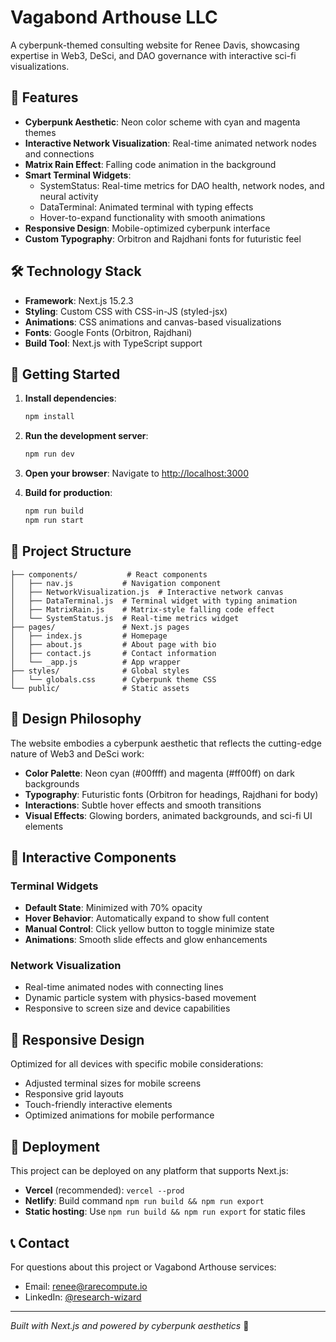 # Vagabond Arthouse LLC

A cyberpunk-themed consulting website for Renee Davis, showcasing expertise in Web3, DeSci, and DAO governance with interactive sci-fi visualizations.

## 🚀 Features

- **Cyberpunk Aesthetic**: Neon color scheme with cyan and magenta themes
- **Interactive Network Visualization**: Real-time animated network nodes and connections
- **Matrix Rain Effect**: Falling code animation in the background
- **Smart Terminal Widgets**: 
  - SystemStatus: Real-time metrics for DAO health, network nodes, and neural activity
  - DataTerminal: Animated terminal with typing effects
  - Hover-to-expand functionality with smooth animations
- **Responsive Design**: Mobile-optimized cyberpunk interface
- **Custom Typography**: Orbitron and Rajdhani fonts for futuristic feel

## 🛠️ Technology Stack

- **Framework**: Next.js 15.2.3
- **Styling**: Custom CSS with CSS-in-JS (styled-jsx)
- **Animations**: CSS animations and canvas-based visualizations
- **Fonts**: Google Fonts (Orbitron, Rajdhani)
- **Build Tool**: Next.js with TypeScript support

## 🎯 Getting Started

1. **Install dependencies**:
   ```bash
   npm install
   ```

2. **Run the development server**:
   ```bash
   npm run dev
   ```

3. **Open your browser**:
   Navigate to [http://localhost:3000](http://localhost:3000)

4. **Build for production**:
   ```bash
   npm run build
   npm run start
   ```

## 📁 Project Structure

```
├── components/           # React components
│   ├── nav.js           # Navigation component
│   ├── NetworkVisualization.js  # Interactive network canvas
│   ├── DataTerminal.js  # Terminal widget with typing animation
│   ├── MatrixRain.js    # Matrix-style falling code effect
│   └── SystemStatus.js  # Real-time metrics widget
├── pages/               # Next.js pages
│   ├── index.js         # Homepage
│   ├── about.js         # About page with bio
│   ├── contact.js       # Contact information
│   └── _app.js          # App wrapper
├── styles/              # Global styles
│   └── globals.css      # Cyberpunk theme CSS
└── public/              # Static assets
```

## 🎨 Design Philosophy

The website embodies a cyberpunk aesthetic that reflects the cutting-edge nature of Web3 and DeSci work:

- **Color Palette**: Neon cyan (#00ffff) and magenta (#ff00ff) on dark backgrounds
- **Typography**: Futuristic fonts (Orbitron for headings, Rajdhani for body)
- **Interactions**: Subtle hover effects and smooth transitions
- **Visual Effects**: Glowing borders, animated backgrounds, and sci-fi UI elements

## 🔧 Interactive Components

### Terminal Widgets
- **Default State**: Minimized with 70% opacity
- **Hover Behavior**: Automatically expand to show full content
- **Manual Control**: Click yellow button to toggle minimize state
- **Animations**: Smooth slide effects and glow enhancements

### Network Visualization
- Real-time animated nodes with connecting lines
- Dynamic particle system with physics-based movement
- Responsive to screen size and device capabilities

## 📱 Responsive Design

Optimized for all devices with specific mobile considerations:
- Adjusted terminal sizes for mobile screens
- Responsive grid layouts
- Touch-friendly interactive elements
- Optimized animations for mobile performance

## 🚀 Deployment

This project can be deployed on any platform that supports Next.js:

- **Vercel** (recommended): `vercel --prod`
- **Netlify**: Build command `npm run build && npm run export`
- **Static hosting**: Use `npm run build && npm run export` for static files

## 📞 Contact

For questions about this project or Vagabond Arthouse services:
- Email: renee@rarecompute.io
- LinkedIn: [@research-wizard](https://www.linkedin.com/in/research-wizard/)

---

*Built with Next.js and powered by cyberpunk aesthetics* 🔮
